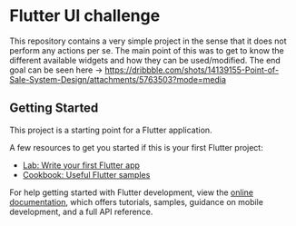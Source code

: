 # Flutter UI challenge
This repository contains a very simple project in the sense that it does not perform any actions per se. The main point of this was to get to know the different available widgets and how they can be used/modified. The end goal can be seen here -> https://dribbble.com/shots/14139155-Point-of-Sale-System-Design/attachments/5763503?mode=media 
## Getting Started

This project is a starting point for a Flutter application.

A few resources to get you started if this is your first Flutter project:

- [Lab: Write your first Flutter app](https://docs.flutter.dev/get-started/codelab)
- [Cookbook: Useful Flutter samples](https://docs.flutter.dev/cookbook)

For help getting started with Flutter development, view the
[online documentation](https://docs.flutter.dev/), which offers tutorials,
samples, guidance on mobile development, and a full API reference.

